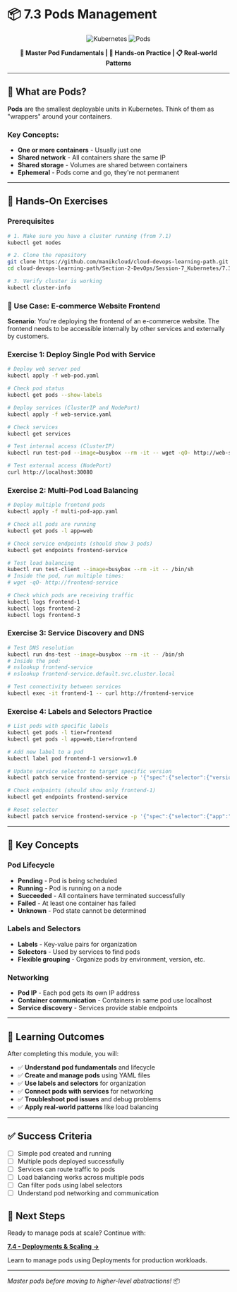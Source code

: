 # 📦 7.3 Pods Management

<div align="center">

![Kubernetes](https://img.shields.io/badge/Kubernetes-Pods-blue?style=for-the-badge&logo=kubernetes&logoColor=white)
![Pods](https://img.shields.io/badge/Pods-Building%20Blocks-green?style=for-the-badge&logo=kubernetes&logoColor=white)

**🎯 Master Pod Fundamentals | 🔧 Hands-on Practice | 📋 Real-world Patterns**

</div>

---

## 📖 What are Pods?

**Pods** are the smallest deployable units in Kubernetes. Think of them as "wrappers" around your containers.

### **Key Concepts:**
- **One or more containers** - Usually just one
- **Shared network** - All containers share the same IP
- **Shared storage** - Volumes are shared between containers
- **Ephemeral** - Pods come and go, they're not permanent

---

## 🧪 Hands-On Exercises

### **Prerequisites**
```bash
# 1. Make sure you have a cluster running (from 7.1)
kubectl get nodes

# 2. Clone the repository
git clone https://github.com/manikcloud/cloud-devops-learning-path.git
cd cloud-devops-learning-path/Section-2-DevOps/Session-7_Kubernetes/7.3_pods_management

# 3. Verify cluster is working
kubectl cluster-info
```

### **🎯 Use Case: E-commerce Website Frontend**

**Scenario**: You're deploying the frontend of an e-commerce website. The frontend needs to be accessible internally by other services and externally by customers.

### **Exercise 1: Deploy Single Pod with Service**
```bash
# Deploy web server pod
kubectl apply -f web-pod.yaml

# Check pod status
kubectl get pods --show-labels

# Deploy services (ClusterIP and NodePort)
kubectl apply -f web-service.yaml

# Check services
kubectl get services

# Test internal access (ClusterIP)
kubectl run test-pod --image=busybox --rm -it -- wget -qO- http://web-service

# Test external access (NodePort)
curl http://localhost:30080
```

### **Exercise 2: Multi-Pod Load Balancing**
```bash
# Deploy multiple frontend pods
kubectl apply -f multi-pod-app.yaml

# Check all pods are running
kubectl get pods -l app=web

# Check service endpoints (should show 3 pods)
kubectl get endpoints frontend-service

# Test load balancing
kubectl run test-client --image=busybox --rm -it -- /bin/sh
# Inside the pod, run multiple times:
# wget -qO- http://frontend-service

# Check which pods are receiving traffic
kubectl logs frontend-1
kubectl logs frontend-2
kubectl logs frontend-3
```

### **Exercise 3: Service Discovery and DNS**
```bash
# Test DNS resolution
kubectl run dns-test --image=busybox --rm -it -- /bin/sh
# Inside the pod:
# nslookup frontend-service
# nslookup frontend-service.default.svc.cluster.local

# Test connectivity between services
kubectl exec -it frontend-1 -- curl http://frontend-service
```

### **Exercise 4: Labels and Selectors Practice**
```bash
# List pods with specific labels
kubectl get pods -l tier=frontend
kubectl get pods -l app=web,tier=frontend

# Add new label to a pod
kubectl label pod frontend-1 version=v1.0

# Update service selector to target specific version
kubectl patch service frontend-service -p '{"spec":{"selector":{"version":"v1.0"}}}'

# Check endpoints (should show only frontend-1)
kubectl get endpoints frontend-service

# Reset selector
kubectl patch service frontend-service -p '{"spec":{"selector":{"app":"web","tier":"frontend"}}}'
```

---

## 📝 Key Concepts

### **Pod Lifecycle**
- **Pending** - Pod is being scheduled
- **Running** - Pod is running on a node
- **Succeeded** - All containers have terminated successfully
- **Failed** - At least one container has failed
- **Unknown** - Pod state cannot be determined

### **Labels and Selectors**
- **Labels** - Key-value pairs for organization
- **Selectors** - Used by services to find pods
- **Flexible grouping** - Organize pods by environment, version, etc.

### **Networking**
- **Pod IP** - Each pod gets its own IP address
- **Container communication** - Containers in same pod use localhost
- **Service discovery** - Services provide stable endpoints

---

## 🎯 Learning Outcomes

After completing this module, you will:

- ✅ **Understand pod fundamentals** and lifecycle
- ✅ **Create and manage pods** using YAML files
- ✅ **Use labels and selectors** for organization
- ✅ **Connect pods with services** for networking
- ✅ **Troubleshoot pod issues** and debug problems
- ✅ **Apply real-world patterns** like load balancing

---

## ✅ Success Criteria
- [ ] Simple pod created and running
- [ ] Multiple pods deployed successfully
- [ ] Services can route traffic to pods
- [ ] Load balancing works across multiple pods
- [ ] Can filter pods using label selectors
- [ ] Understand pod networking and communication

## 🚀 Next Steps

Ready to manage pods at scale? Continue with:

**[7.4 - Deployments & Scaling →](../7.4_deployments_scaling/)**

Learn to manage pods using Deployments for production workloads.

---

*Master pods before moving to higher-level abstractions!* 📦
